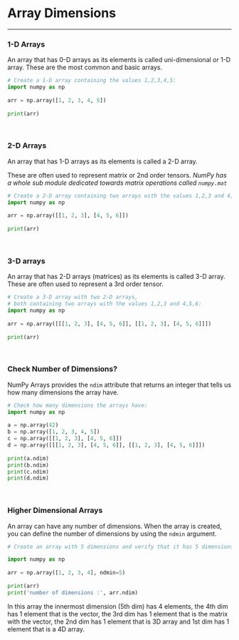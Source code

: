 # Array Dimensions
---

### 1-D Arrays
An array that has 0-D arrays as its elements is called uni-dimensional or 1-D array.
These are the most common and basic arrays.
```py
# Create a 1-D array containing the values 1,2,3,4,5:
import numpy as np  
  
arr = np.array([1, 2, 3, 4, 5])  
  
print(arr)
```
<br>

### 2-D Arrays
An array that has 1-D arrays as its elements is called a 2-D array.

These are often used to represent matrix or 2nd order tensors.
*NumPy has a whole sub module dedicated towards matrix operations called `numpy.mat`*

```py
# Create a 2-D array containing two arrays with the values 1,2,3 and 4,5,6:
import numpy as np  
  
arr = np.array([[1, 2, 3], [4, 5, 6]])  
  
print(arr)
```
<br>

### 3-D arrays
An array that has 2-D arrays (matrices) as its elements is called 3-D array.
These are often used to represent a 3rd order tensor.

```py
# Create a 3-D array with two 2-D arrays, 
# both containing two arrays with the values 1,2,3 and 4,5,6:
import numpy as np  
  
arr = np.array([[[1, 2, 3], [4, 5, 6]], [[1, 2, 3], [4, 5, 6]]])  
  
print(arr)
```
<br>

### Check Number of Dimensions?
NumPy Arrays provides the `ndim` attribute that returns an integer that tells us how many dimensions the array have.
```py
# Check how many dimensions the arrays have:
import numpy as np  
  
a = np.array(42)  
b = np.array([1, 2, 3, 4, 5])  
c = np.array([[1, 2, 3], [4, 5, 6]])  
d = np.array([[[1, 2, 3], [4, 5, 6]], [[1, 2, 3], [4, 5, 6]]])  
  
print(a.ndim)  
print(b.ndim)  
print(c.ndim)  
print(d.ndim)
```
<br>

### Higher Dimensional Arrays
An array can have any number of dimensions.
When the array is created, you can define the number of dimensions by using the `ndmin` argument.

```py
# Create an array with 5 dimensions and verify that it has 5 dimensions:

import numpy as np  
  
arr = np.array([1, 2, 3, 4], ndmin=5)  
  
print(arr)  
print('number of dimensions :', arr.ndim)
```

In this array the innermost dimension (5th dim) has 4 elements, the 4th dim has 1 element that is the vector, the 3rd dim has 1 element that is the matrix with the vector, the 2nd dim has 1 element that is 3D array and 1st dim has 1 element that is a 4D array.